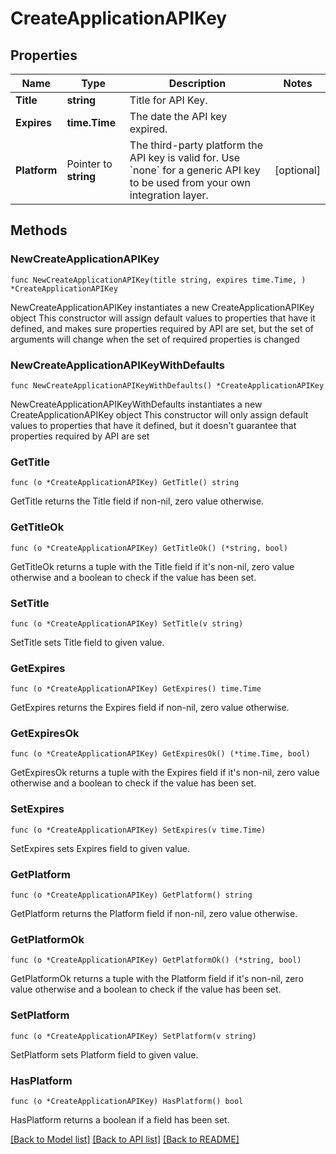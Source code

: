 # CreateApplicationAPIKey

## Properties

Name | Type | Description | Notes
------------ | ------------- | ------------- | -------------
**Title** | **string** | Title for API Key. | 
**Expires** | **time.Time** | The date the API key expired. | 
**Platform** | Pointer to **string** | The third-party platform the API key is valid for. Use &#x60;none&#x60; for a generic API key to be used from your own integration layer.  | [optional] 

## Methods

### NewCreateApplicationAPIKey

`func NewCreateApplicationAPIKey(title string, expires time.Time, ) *CreateApplicationAPIKey`

NewCreateApplicationAPIKey instantiates a new CreateApplicationAPIKey object
This constructor will assign default values to properties that have it defined,
and makes sure properties required by API are set, but the set of arguments
will change when the set of required properties is changed

### NewCreateApplicationAPIKeyWithDefaults

`func NewCreateApplicationAPIKeyWithDefaults() *CreateApplicationAPIKey`

NewCreateApplicationAPIKeyWithDefaults instantiates a new CreateApplicationAPIKey object
This constructor will only assign default values to properties that have it defined,
but it doesn't guarantee that properties required by API are set

### GetTitle

`func (o *CreateApplicationAPIKey) GetTitle() string`

GetTitle returns the Title field if non-nil, zero value otherwise.

### GetTitleOk

`func (o *CreateApplicationAPIKey) GetTitleOk() (*string, bool)`

GetTitleOk returns a tuple with the Title field if it's non-nil, zero value otherwise
and a boolean to check if the value has been set.

### SetTitle

`func (o *CreateApplicationAPIKey) SetTitle(v string)`

SetTitle sets Title field to given value.


### GetExpires

`func (o *CreateApplicationAPIKey) GetExpires() time.Time`

GetExpires returns the Expires field if non-nil, zero value otherwise.

### GetExpiresOk

`func (o *CreateApplicationAPIKey) GetExpiresOk() (*time.Time, bool)`

GetExpiresOk returns a tuple with the Expires field if it's non-nil, zero value otherwise
and a boolean to check if the value has been set.

### SetExpires

`func (o *CreateApplicationAPIKey) SetExpires(v time.Time)`

SetExpires sets Expires field to given value.


### GetPlatform

`func (o *CreateApplicationAPIKey) GetPlatform() string`

GetPlatform returns the Platform field if non-nil, zero value otherwise.

### GetPlatformOk

`func (o *CreateApplicationAPIKey) GetPlatformOk() (*string, bool)`

GetPlatformOk returns a tuple with the Platform field if it's non-nil, zero value otherwise
and a boolean to check if the value has been set.

### SetPlatform

`func (o *CreateApplicationAPIKey) SetPlatform(v string)`

SetPlatform sets Platform field to given value.

### HasPlatform

`func (o *CreateApplicationAPIKey) HasPlatform() bool`

HasPlatform returns a boolean if a field has been set.


[[Back to Model list]](../README.md#documentation-for-models) [[Back to API list]](../README.md#documentation-for-api-endpoints) [[Back to README]](../README.md)



